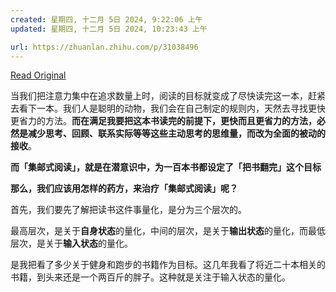 ```yaml
---
created: 星期四, 十二月 5日 2024, 9:22:06 上午
updated: 星期四, 十二月 5日 2024, 10:23:43 上午

url: https://zhuanlan.zhihu.com/p/31038496
---
```

[Read Original](https://zhuanlan.zhihu.com/p/31038496)

当我们把注意力集中在追求数量上时，阅读的目标就变成了尽快读完这一本，赶紧去看下一本。我们人是聪明的动物，我们会在自己制定的规则内，天然去寻找更快更省力的方法。**而在满足我要把这本书读完的前提下，更快而且更省力的方法，必然是减少思考、回顾、联系实际等等这些主动思考的思维量，而改为全面的被动的接收**。

**而「集邮式阅读」，就是在潜意识中，为一百本书都设定了「把书翻完」这个目标**

**那么，我们应该用怎样的药方，来治疗「集邮式阅读」呢？**

首先，我们要先了解把读书这件事量化，是分为三个层次的。

最高层次，是关于**自身状态**的量化，中间的层次，是关于**输出状态**的量化，而最低层次，是关于**输入状态**的量化。

是我把看了多少关于健身和跑步的书籍作为目标。这几年我看了将近二十本相关的书籍，到头来还是一个两百斤的胖子。这种就是关注于输入状态的量化。